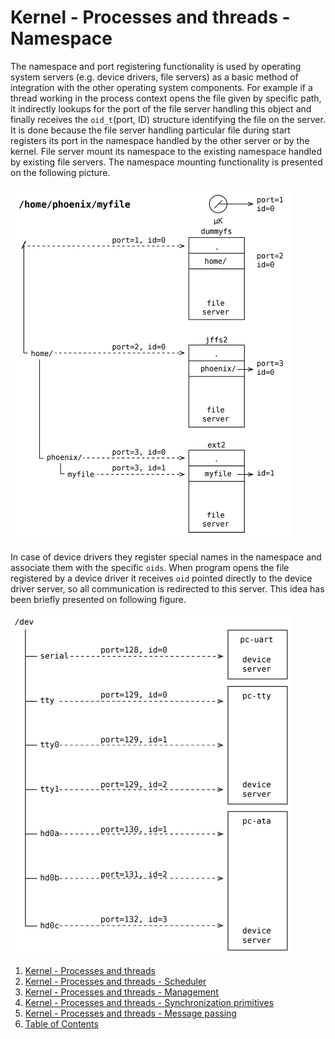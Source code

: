 # Kernel - Processes and threads - Namespace

The namespace and port registering functionality is used by operating system servers (e.g. device drivers, file servers)
as a basic method of integration with the other operating system components. For example if a thread working in the
process context opens the file given by specific path, it indirectly lookups for the port of the file server handling
this object and finally receives the `oid_t`(port, ID) structure identifying the file on the server. It is done because
the file server handling particular file during start registers its port in the namespace handled by the other server
or by the kernel. File server mount its namespace to the existing namespace handled by existing file servers. The
namespace mounting functionality is presented on the following picture.

<img src="_images/proc-namespace.png" style=" width: 450px">

In case of device drivers they register special names in the namespace and associate them with the specific `oids`.
When program opens the file registered by a device driver it receives `oid` pointed directly to the device driver
server, so all communication is redirected to this server. This idea has been briefly presented on following figure.

<img src="_images/proc-namespace2.png" style=" width: 450px">

1. [Kernel - Processes and threads](README.md)
2. [Kernel - Processes and threads - Scheduler](scheduler.md)
3. [Kernel - Processes and threads - Management](forking.md)
4. [Kernel - Processes and threads - Synchronization primitives](sync.md)
5. [Kernel - Processes and threads - Message passing](msg.md)
6. [Table of Contents](../../README.md)

